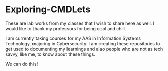 # Exploring-CMDLets
These are lab works from my classes that I wish to share here as well.
I would like to thank my professors for being cool and chill. 

I am currently taking courses for my AAS in Information Systems Technology, majoring in Cybersecurity. I am creating these repositories to get used to documenting my learnings and also people who are not as tech savvy, like me, to know about these things.

We can do this!
